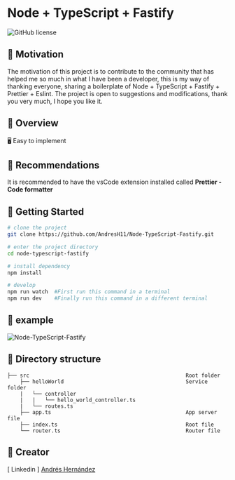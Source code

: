 # Node + TypeScript + Fastify
![GitHub license](https://img.shields.io/github/license/caoxiemeihao/vite-react-electron)

## 💪 Motivation
The motivation of this project is to contribute to the community that has helped me so much in what I have been a developer, this is my way of thanking everyone, sharing a boilerplate of Node + TypeScript + Fastify + Prettier + Eslint. The project is open to suggestions and modifications, thank you very much, I hope you like it.

## 👀 Overview
🖥 Easy to implement

## 🚨 Recommendations
It is recommended to have the vsCode extension installed called <b>Prettier - Code formatter</b>

## 🛫 Getting Started

```sh
# clone the project
git clone https://github.com/AndresH11/Node-TypeScript-Fastify.git

# enter the project directory
cd node-typescript-fastify

# install dependency
npm install

# develop
npm run watch  #First run this command in a terminal
npm run dev    #Finally run this command in a different terminal
```

## 🐞 example
![Node-TypeScript-Fastify](https://github.com/AndresH11/Node-TypeScript-Fastify/assets/92903830/a1e951db-9311-4e20-a4df-9a3790f2a6aa)

## 📂 Directory structure
```tree
├── src                                                  Root folder
    ├── helloWorld                                       Service folder
    |   └── controller                                   
    |   |   └── hello_world_controller.ts                
    |   └── routes.ts                                    
    ├── app.ts                                           App server file
    ├── index.ts                                         Root file
    └── router.ts                                        Router file
```


## 🌱 Creator
[ Linkedin ] <a href = "www.linkedin.com/in/andresh11">Andrés Hernández</a>
